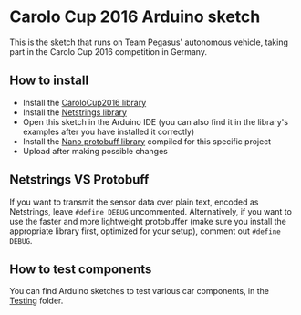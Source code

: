 # Carolo Cup 2016 Arduino sketch
This is the sketch that runs on Team Pegasus' autonomous vehicle, taking part in the Carolo Cup 2016 competition in Germany.

## How to install
- Install the [CaroloCup2016 library](https://github.com/platisd/CaroloCup2016)
- Install the [Netstrings library](https://github.com/platisd/Netstrings)
- Open this sketch in the Arduino IDE (you can also find it in the library's examples after you have installed it correctly)
- Install the [Nano protobuff library](https://github.com/hspilkov/nanopb) compiled for this specific project
- Upload after making possible changes

## Netstrings VS Protobuff
If you want to transmit the sensor data over plain text, encoded as Netstrings, leave `#define DEBUG` uncommented. Alternatively, if you want to use the faster and more lightweight protobuffer (make sure you install the appropriate library first, optimized for your setup), comment out `#define DEBUG`.

## How to test components
You can find Arduino sketches to test various car components, in the [Testing](https://github.com/platisd/CaroloCup2016/tree/master/examples/testing) folder.
